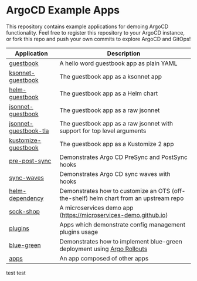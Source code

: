 # ArgoCD Example Apps

This repository contains example applications for demoing ArgoCD functionality. Feel free
to register this repository to your ArgoCD instance, or fork this repo and push your own commits
to explore ArgoCD and GitOps!

| Application | Description |
|-------------|-------------|
| [guestbook](guestbook/) | A hello word guestbook app as plain YAML |
| [ksonnet-guestbook](ksonnet-guestbook/) | The guestbook app as a ksonnet app |
| [helm-guestbook](helm-guestbook/) | The guestbook app as a Helm chart |
| [jsonnet-guestbook](jsonnet-guestbook/) | The guestbook app as a raw jsonnet |
| [jsonnet-guestbook-tla](jsonnet-guestbook-tla/) | The guestbook app as a raw jsonnet with support for top level arguments |
| [kustomize-guestbook](kustomize-guestbook/) | The guestbook app as a Kustomize 2 app |
| [pre-post-sync](pre-post-sync/) | Demonstrates Argo CD PreSync and PostSync hooks |
| [sync-waves](sync-waves/) | Demonstrates Argo CD sync waves with hooks |
| [helm-dependency](helm-dependency/) | Demonstrates how to customize an OTS (off-the-shelf) helm chart from an upstream repo |
| [sock-shop](sock-shop/) | A microservices demo app (https://microservices-demo.github.io) |
| [plugins](plugins/) | Apps which demonstrate config management plugins usage |
| [blue-green](blue-green/) | Demonstrates how to implement blue-green deployment using [Argo Rollouts](https://github.com/argoproj/argo-rollouts)
| [apps](apps/) | An app composed of other apps |


test
test
